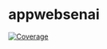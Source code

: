 # appwebsenai

[![Coverage](https://codecov.io/gh/antoniossborges/appwebsenai/branch/main/graph/badge.svg)](https://codecov.io/gh/antoniossborges/appwebsenai)
